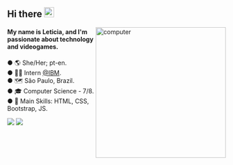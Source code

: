 ## Hi there <img height="23px" src="https://raw.githubusercontent.com/MartinHeinz/MartinHeinz/master/wave.gif">

<img src="https://external-content.duckduckgo.com/iu/?u=https%3A%2F%2Fgifimage.net%2Fwp-content%2Fuploads%2F2017%2F08%2Fserial-experiments-lain-gif-5.gif&f=1&nofb=1" width="300px" max-width="390px" align="right" alt="computer">

####  My name is Leticia, and I'm passionate about technology and videogames.  
● 🌎 She/Her; pt-en.  
● 👩‍💻 Intern <a href="https://github.com/IBM">@IBM</a>.  
● 🗺 São Paulo, Brazil.  
● 🎓 Computer Science - 7/8.  
● 🦄 Main Skills: HTML, CSS, Bootstrap, JS.  
  
<a href="https://www.linkedin.com/in/leneves/" alt="LinkedIn"><img src="https://img.shields.io/badge/LinkedIn-1468c7?style=flat&logo=LinkedIn" /></a>
<a href="https://www.polywork.com/bathory/" alt="Polywork"><img src="https://img.shields.io/badge/Polywork-543DE0?style=flat&logo=polywork&amp;logoColor=black">
